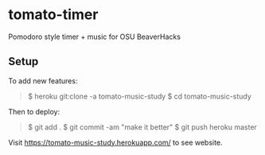 # tomato-timer
Pomodoro style timer + music for OSU BeaverHacks

## Setup
To add new features:
  >$ heroku git:clone -a tomato-music-study
  >$ cd tomato-music-study
  
Then to deploy:
  >$ git add .
  >$ git commit -am "make it better"
  >$ git push heroku master

Visit https://tomato-music-study.herokuapp.com/ to see website.

